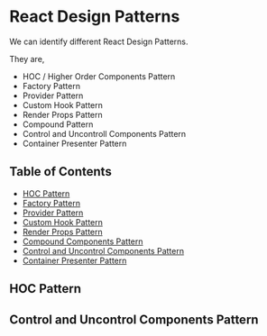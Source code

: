 # React Design Patterns 

We can identify different React Design Patterns.

They are,
- HOC / Higher Order Components Pattern
- Factory Pattern
- Provider Pattern
- Custom Hook Pattern
- Render Props Pattern
- Compound Pattern
- Control and Uncontroll Components Pattern
- Container Presenter Pattern

## Table of Contents

- [HOC Pattern](#hoc-pattern)
- [Factory Pattern](#factory-pattern)
- [Provider Pattern](#provider-pattern)
- [Custom Hook Pattern](#custom-hook-pattern)
- [Render Props Pattern](#render-props-pattern)
- [Compound Components Pattern](#compound-components-pattern)
- [Control and Uncontrol Components Pattern](#control-and-uncontrol-components-pattern)
- [Container Presenter Pattern](#container-presenter-pattern)
  
## HOC Pattern

## Control and Uncontrol Components Pattern
